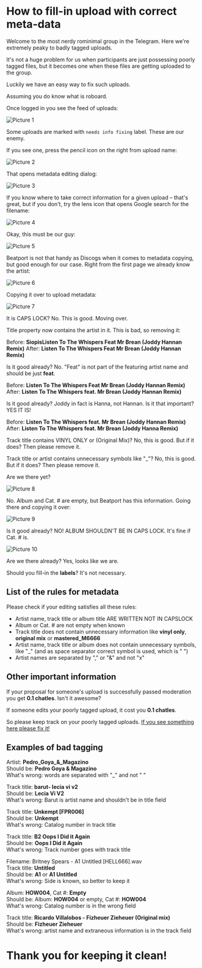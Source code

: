 # How to fill-in upload with correct meta-data

Welcome to the most nerdy rominimal group in the Telegram. Here we're extremely peaky to badly tagged uploads.

It's not a huge problem for us when participants are just possessing poorly tagged files, but it becomes one when these files are getting uploaded to the group.

Luckily we have an easy way to fix such uploads.

Assuming you do know what is roboard.

Once logged in you see the feed of uploads:

![Picture 1](1.png)

Some uploads are marked with `needs info fixing` label.
These are our enemy.

If you see one, press the pencil icon on the right from upload name:

![Picture 2](2.png)

That opens metadata editing dialog:

![Picture 3](3.png)

If you know where to take correct information for a given upload – that's great, but if you don't, try the lens icon that opens Google search for the filename:

![Picture 4](4.png)

Okay, this must be our guy:

![Picture 5](5.png)

Beatport is not that handy as Discogs when it comes to metadata copying, but good enough for our case. Right from the first page we already know the artist:

![Picture 6](6.png)

Copying it over to upload metadata:

![Picture 7](7.png)

It is CAPS LOCK? No. This is good. Moving over.

Title property now contains the artist in it. This is bad, so removing it:

Before: **SiopisListen To The Whispers Feat Mr Brean (Joddy Hannan Remix)**
After: **Listen To The Whispers Feat Mr Brean (Joddy Hannan Remix)**

Is it good already? No. "Feat" is not part of the featuring artist name and should be just **feat**.

Before: **Listen To The Whispers Feat Mr Brean (Joddy Hannan Remix)**
After: **Listen To The Whispers feat. Mr Brean (Joddy Hannan Remix)**

Is it good already? Joddy in fact is Hanna, not Hannan. Is it that important? YES IT IS!

Before: **Listen To The Whispers feat. Mr Brean (Joddy Hannan Remix)**
After: **Listen To The Whispers feat. Mr Brean (Joddy Hanna Remix)**

Track title contains VINYL ONLY or (Original Mix)? No, this is good.
But if it does? Then please remove it.

Track title or artist contains unnecessary symbols like "_"? No, this is good.
But if it does? Then please remove it.

Are we there yet?

![Picture 8](8.png)

No. Album and Cat. # are empty, but Beatport has this information. Going there and copying it over:

![Picture 9](9.png)

Is it good already? NO! ALBUM SHOULDN'T BE IN CAPS LOCK. It's fine if Cat. # is.

![Picture 10](10.png)

Are we there already?
Yes, looks like we are.

Should you fill-in the **labels**? It's not necessary.

## List of the rules for metadata

Please check if your editing satisfies all these rules:
* Artist name, track title or album title ARE WRITTEN NOT IN CAPSLOCK
* Album or Cat. # are not empty when known
* Track title does not contain unnecessary information like **vinyl only**, **original mix** or **mastered_M6666**
* Artist name, track title or album does not contain unnecessary symbols, like "_" (and as space separator correct symbol is used, which is " ")
* Artist names are separated by "," or "&" and not "x"

## Other important information

If your proposal for someone's upload is successfully passed moderation you get **0.1 chatles**. Isn't it awesome?

If someone edits your poorly tagged upload, it cost you **0.1 chatles**.

So please keep track on your poorly tagged uploads.
[If you see something here please fix it!](https://romnml.rv7.ru/?myUploads=true&badTagged=true)

## Examples of bad tagging

Artist: **Pedro_Goya_&_Magazino**  
Should be: **Pedro Goya & Magazino**  
What's wrong: words are separated with "_" and not " "

Track title: **barut- lecia vi v2**  
Should be: **Lecia Vi V2**  
What's wrong: Barut is artist name and shouldn't be in title field

Track title: **Unkempt [FPR006]**  
Should be: **Unkempt**  
What's wrong: Catalog number in track title

Track title: **B2 Oops I Did it Again**  
Should be: **Oops I Did it Again**  
What's wrong: Track number goes with track title

Filename: Britney Spears - A1 Untitled [HELL666].wav  
Track title: **Untitled**  
Should be: **A1** or **A1 Untitled**  
What's wrong: Side is known, so better to keep it

Album: **HOW004**, Cat #: **Empty**  
Should be: Album: **HOW004** or empty, Cat #: **HOW004**  
What's wrong: Catalog number is in the wrong field

Track title: **Ricardo Villalobos - Fizheuer Zieheuer (Original mix)**  
Should be: **Fizheuer Zieheuer**  
What's wrong: artist name and extraneous information is in the track field

# Thank you for keeping it clean!
